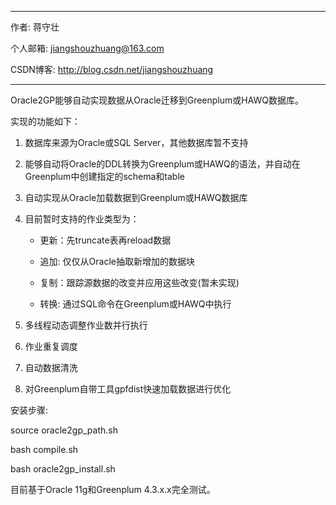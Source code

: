 ***********************************************************************************
作者: 蒋守壮

个人邮箱: jiangshouzhuang@163.com

CSDN博客: http://blog.csdn.net/jiangshouzhuang
***********************************************************************************

Oracle2GP能够自动实现数据从Oracle迁移到Greenplum或HAWQ数据库。

实现的功能如下：

1. 数据库来源为Oracle或SQL Server，其他数据库暂不支持

2. 能够自动将Oracle的DDL转换为Greenplum或HAWQ的语法，并自动在Greenplum中创建指定的schema和table

3. 自动实现从Oracle加载数据到Greenplum或HAWQ数据库

4. 目前暂时支持的作业类型为：

    * 更新：先truncate表再reload数据

    * 追加: 仅仅从Oracle抽取新增加的数据块

    * 复制：跟踪源数据的改变并应用这些改变(暂未实现)

    * 转换: 通过SQL命令在Greenplum或HAWQ中执行

5. 多线程动态调整作业数并行执行

6. 作业重复调度

7. 自动数据清洗

8. 对Greenplum自带工具gpfdist快速加载数据进行优化

安装步骤:

source oracle2gp_path.sh

bash compile.sh

bash oracle2gp_install.sh


目前基于Oracle 11g和Greenplum 4.3.x.x完全测试。
